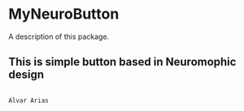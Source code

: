 # MyNeuroButton

A description of this package.
## This is simple button based in Neuromophic design
```swift

Alvar Arias

```
```
